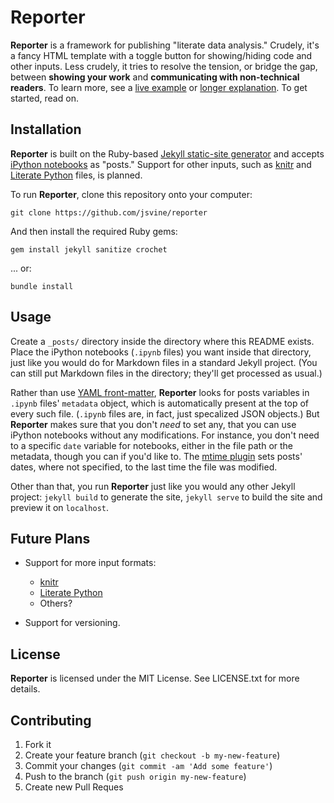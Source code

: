 # Reporter

__Reporter__ is a framework for publishing "literate data analysis." Crudely, it's a fancy HTML template with a toggle button for showing/hiding code and other inputs. Less crudely, it tries to resolve the tension, or bridge the gap, between __showing your work__ and __communicating with non-technical readers__. To learn more, see a [live example](http://notebooks.jsvine.com/) or [longer explanation](http://notebooks.jsvine.com/introducing-reporter). To get started, read on.

## Installation

__Reporter__ is built on the Ruby-based [Jekyll static-site generator](http://jekyllrb.com/) and accepts [iPython notebooks](http://ipython.org/notebook.html) as "posts." Support for other inputs, such as [knitr](http://yihui.name/knitr/) and [Literate Python](https://github.com/stdbrouw/python-literate) files, is planned.

To run __Reporter__, clone this repository onto your computer:

    git clone https://github.com/jsvine/reporter

And then install the required Ruby gems:

    gem install jekyll sanitize crochet

... or:

    bundle install

## Usage

Create a `_posts/` directory inside the directory where this README exists. Place the iPython notebooks (`.ipynb` files) you want inside that directory, just like you would do for Markdown files in a standard Jekyll project. (You can still put Markdown files in the directory; they'll get processed as usual.)

Rather than use [YAML front-matter](http://jekyllrb.com/docs/frontmatter/), __Reporter__ looks for posts variables in `.ipynb` files' `metadata` object, which is automatically present at the top of every such file. (`.ipynb` files are, in fact, just specalized JSON objects.) But __Reporter__ makes sure that you don't *need* to set any, that you can use iPython notebooks without any modifications. For instance, you don't need to a specific `date` variable for notebooks, either in the file path or the metadata, though you can if you'd like to. The [mtime plugin](_plugins/mtime.rb) sets posts' dates, where not specified, to the last time the file was modified.

Other than that, you run __Reporter__ just like you would any other Jekyll project: `jekyll build` to generate the site, `jekyll serve` to build the site and preview it on `localhost`.

## Future Plans

- Support for more input formats:
    - [knitr](http://yihui.name/knitr/)
    - [Literate Python](https://github.com/stdbrouw/python-literate)
    - Others?

- Support for versioning.

## License

__Reporter__ is licensed under the MIT License. See LICENSE.txt for more details.

## Contributing

1. Fork it
2. Create your feature branch (`git checkout -b my-new-feature`)
3. Commit your changes (`git commit -am 'Add some feature'`)
4. Push to the branch (`git push origin my-new-feature`)
5. Create new Pull Reques
